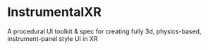 # InstrumentalXR
A procedural UI toolkit &amp; spec for creating fully 3d, physics-based, instrument-panel style UI in XR
